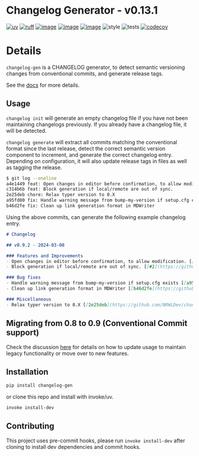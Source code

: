 # Changelog Generator - v0.13.1
[![uv](https://img.shields.io/endpoint?url=https://raw.githubusercontent.com/astral-sh/uv/main/assets/badge/v0.json)](https://github.com/astral-sh/uv)
[![ruff](https://img.shields.io/endpoint?url=https://raw.githubusercontent.com/astral-sh/ruff/main/assets/badge/v2.json)](https://github.com/astral-sh/ruff)
[![image](https://img.shields.io/pypi/v/changelog_gen.svg)](https://pypi.org/project/changelog_gen/)
[![image](https://img.shields.io/pypi/l/changelog_gen.svg)](https://pypi.org/project/changelog_gen/)
[![image](https://img.shields.io/pypi/pyversions/changelog_gen.svg)](https://pypi.org/project/changelog_gen/)
![style](https://github.com/NRWLDev/changelog-gen/actions/workflows/style.yml/badge.svg)
![tests](https://github.com/NRWLDev/changelog-gen/actions/workflows/tests.yml/badge.svg)
[![codecov](https://codecov.io/gh/NRWLDev/changelog-gen/branch/main/graph/badge.svg)](https://codecov.io/gh/NRWLDev/changelog-gen)

# Details

`changelog-gen` is a CHANGELOG generator, to detect semantic versioning changes
from conventional commits, and generate release tags.

See the [docs](https://nrwldev.github.io/changelog-gen) for more details.

## Usage

`changelog init` will generate an empty changelog file if you have not been
maintaining changelogs previously. If you already have a changelog file, it
will be detected.

`changelog generate` will extract all commits matching the conventional format
since the last release, detect the correct semantic version component to
increment, and generate the correct changelog entry. Depending on
configuration, it will also update release tags in files as well as tagging the
release.

```bash
$ git log --oneline
a4e1449 feat: Open changes in editor before confirmation, to allow modification.
c314b6b feat: Block generation if local/remote are out of sync.
2e25deb chore: Relax typer version to 0.X
a95fd80 fix: Handle warning message from bump-my-version if setup.cfg exists
b46d2fe fix: Clean up link generation format in MDWriter
```

Using the above commits, can generate the following example changelog entry.

```md
# Changelog

## v0.9.2 - 2024-03-08

### Features and Improvements
- Open changes in editor before confirmation, to allow modification. [[#1](https://github.com/NRWLDev/changelog-gen/issues/1)] [[a4e1449](https://github.com/NRWLDev/changelog-gen/commit/a4e1449bf44f370c671cc679d4bf9cfd75e68cbf)]
- Block generation if local/remote are out of sync. [[#2](https://github.com/NRWLDev/changelog-gen/issues/2)] [[c314b6b](https://github.com/NRWLDev/changelog-gen/commit/c314b6b8a32f4ce5c05869f0accd24bb4e6097f2)]

### Bug fixes
- Handle warning message from bump-my-version if setup.cfg exists [[a95fd80](https://github.com/NRWLDev/changelog-gen/commit/a95fd80d939985ab4b51a864676dda234e345d47)]
- Clean up link generation format in MDWriter [[b46d2fe](https://github.com/NRWLDev/changelog-gen/commit/b46d2fe6fba5a170f25dffbf8697868d14a4e73e)]

### Miscellaneous
- Relax typer version to 0.X [[2e25deb](https://github.com/NRWLDev/changelog-gen/commit/2e25deb902710343a0f85f40323762752eef4a45)]
```

## Migrating from 0.8 to 0.9 (Conventional Commit support)
Check the discussion
[here](https://github.com/EdgyEdgemond/changelog-gen/discussions/98) for
details on how to update usage to maintain legacy functionality or move over to
new features.

## Installation

```bash
pip install changelog-gen
```

or clone this repo and install with invoke/uv.

```bash
invoke install-dev
```

## Contributing

This project uses pre-commit hooks, please run `invoke install-dev` after
cloning to install dev dependencies and commit hooks.
